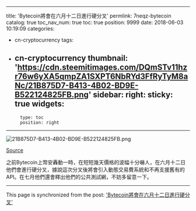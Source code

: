 
---
title: 'Bytecoin將會在六月十二日進行硬分叉'
permlink: 7neqz-bytecoin
catalog: true
toc_nav_num: true
toc: true
position: 9999
date: 2018-06-03 10:19:09
categories:
- cn-cryptocurrency
tags:
- cn-cryptocurrency
thumbnail: 'https://cdn.steemitimages.com/DQmSTv11hzr76w6yXA5qmpZA1SXPT6NbRYd3FfRyTyM8aNc/21B875D7-B413-4B02-BD9E-B522124825FB.png'
sidebar:
    right:
        sticky: true
widgets:
    -
        type: toc
        position: right
---


![21B875D7-B413-4B02-BD9E-B522124825FB.png](https://cdn.steemitimages.com/DQmSTv11hzr76w6yXA5qmpZA1SXPT6NbRYd3FfRyTyM8aNc/21B875D7-B413-4B02-BD9E-B522124825FB.png)


[Source](https://bytecoin.org/blog/bytecoin-2018-roadmap-1,-2-quater)

之前Bytecoin上幣安轟動一時，在短短幾天價格的波幅十分嚇人，在六月十二日他們會進行硬分叉，據說這次分叉後將會引入動態交易費系統和不再支援舊有的API。在七月他們還會釋出他們的公共測試網，不妨多留意一下。

- - -

This page is synchronized from the post: ['Bytecoin將會在六月十二日進行硬分叉'](https://steemit.com/@htliao/7neqz-bytecoin)
